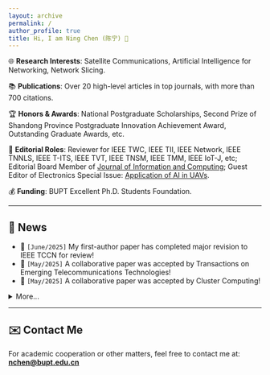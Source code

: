 ```yaml
---
layout: archive
permalink: /
author_profile: true
title: Hi, I am Ning Chen (陈宁) 🌟
---
```


🌐 **Research Interests**: Satellite Communications, Artificial Intelligence for Networking, Network Slicing.

📚 **Publications**: Over 20 high-level articles in top journals, with more than 700 citations.

🏆 **Honors & Awards**: National Postgraduate Scholarships, Second Prize of Shandong Province Postgraduate Innovation Achievement Award, Outstanding Graduate Awards, etc.

📝 **Editorial Roles**: Reviewer for IEEE TWC, IEEE TII, IEEE Network, IEEE TNNLS, IEEE T-ITS, IEEE TVT, IEEE TNSM, IEEE TMM, IEEE IoT-J, etc; Editorial Board Member of [Journal of Information and Computing](https://www.hkstmpress.com/journals/JIC/); Guest Editor of Electronics Special Issue: [Application of AI in UAVs](https://www.mdpi.com/journal/electronics/special_issues/FW7A5WF45P).

💰 **Funding**: BUPT Excellent Ph.D. Students Foundation.

---

## 📰 News

- 📅 `[June/2025]` My first-author paper has completed major revision to IEEE TCCN for review!
- 📅 `[May/2025]` A collaborative paper was accepted by Transactions on Emerging Telecommunications Technologies!
- 📅 `[May/2025]` A collaborative paper was accepted by Cluster Computing!

<details>
<summary>More...</summary>
<div markdown="1">
  
- 📅 `[April/2025]` My first-author paper has completed major revision and resubmitted to IEEE TWC for review!
- 📅 `[April/2025]` My first-author paper was submitted to IEEE TWC for review!
- 📅 `[March/2025]` Guest Editor of Electronics Special Issue "[**Application of AI in UAVs**](https://www.mdpi.com/journal/electronics/special_issues/FW7A5WF45P)"
- 📅 `[March/2025]` My first-author paper received a major revision decision from IEEE TWC!
- 📅 `[January/2025]` A collaborative paper was accepted by Sensors!
- 📅 `[December/2024]` My first-author paper was submitted to IEEE TCCN for review!
- 📅 `[December/2024]` My paper was accepted by IEEE IoT-J!
- 📅 `[November/2024]` A collaborative paper was submitted to IEEE TNSE!
- 📅 `[September/2024]` A collaborative paper was accepted by IEEE TNSM!
- 📅 `[September/2024]` My first-author paper was submitted to IEEE TWC for review!
- 📅 `[August/2024]` A collaborative paper was accepted by Automated Software Engineering!
- 📅 `[July/2024]` My paper was accepted by IEEE COMST!
- 📅 `[June/2024]` A collaborative paper was accepted by China Communications!
- 📅 `[May/2024]` I received funding for BUPT Excellent Ph.D. Students Foundation!
- 📅 `[January/2024]` My paper was accepted by IEEE Network!
- 📅 `[January/2024]` My paper was accepted by IEEE TII!
</div>
</details>

---

## ✉️ Contact Me

For academic cooperation or other matters, feel free to contact me at: <a href="mailto:nchen@bupt.edu.cn"><font color="red"><b>nchen@bupt.edu.cn</b></font></a>
